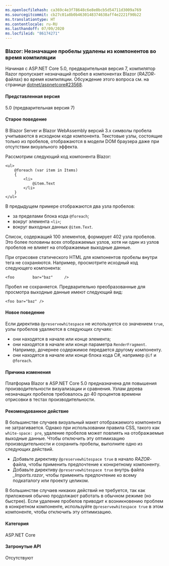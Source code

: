 ```yaml
---
ms.openlocfilehash: ca369c4e3f78648c6e8e0bcb5d54711d3009a769
ms.sourcegitcommit: cb27c01a8b0b4630148374638aff4e2221f90b22
ms.translationtype: HT
ms.contentlocale: ru-RU
ms.lasthandoff: 07/09/2020
ms.locfileid: "86174271"
---
```

### <a name="blazor-insignificant-whitespace-trimmed-from-components-at-compile-time"></a>Blazor: Незначащие пробелы удалены из компонентов во время компиляции

Начиная с ASP.NET Core 5.0, предварительная версия 7, компилятор Razor пропускает незначащий пробел в компонентах Blazor (*RAZOR*-файлах) во время компиляции. Обсуждение этого вопроса см. на странице [dotnet/aspnetcore#23568](https://github.com/dotnet/aspnetcore/issues/23568).

#### <a name="version-introduced"></a>Представленная версия

5.0 (предварительная версия 7)

#### <a name="old-behavior"></a>Старое поведение

В Blazor Server и Blazor WebAssembly версий 3.x символы пробела учитываются в исходном коде компонента. Текстовые узлы, состоящие только из пробелов, отображаются в модели DOM браузера даже при отсутствии визуального эффекта.

Рассмотрим следующий код компонента Blazor:

```razor
<ul>
    @foreach (var item in Items)
    {
        <li>
            @item.Text
        </li>
    }
</ul>
```

В предыдущем примере отображаются два узла пробелов:

* за пределами блока кода `@foreach`;
* вокруг элемента `<li>`;
* вокруг выходных данных `@item.Text`.

Список, содержащий 100 элементов, формирует 402 узла пробелов. Это более половины всех отображаемых узлов, хотя ни один из узлов пробелов не влияет на отображаемые выходные данные.

При отрисовке статического HTML для компонентов пробелы внутри тега не сохраняются. Например, просмотрите исходный код следующего компонента:

```razor
<foo        bar="baz"     />
```

Пробел не сохраняется. Предварительно преобразованные для просмотра выходные данные имеют следующий вид:

```razor
<foo bar="baz" />
```

#### <a name="new-behavior"></a>Новое поведение

Если директива `@preservewhitespace` не используется со значением `true`, узлы пробелов удаляются в следующих случаях:

* они находятся в начале или конце элемента;
* они находятся в начале или конце параметра `RenderFragment`. Например, дочернее содержимое передается другому компоненту.
* они находятся в начале или конце блока кода C#, например `@if` и `@foreach`.

#### <a name="reason-for-change"></a>Причина изменения

Платформа Blazor в ASP.NET Core 5.0 предназначена для повышения производительности визуализации и сравнения. Узлам дерева незначащих пробелов требовалось до 40 процентов времени отрисовки в тестах производительности.

#### <a name="recommended-action"></a>Рекомендованное действие

В большинстве случаев визуальный макет отображаемого компонента не затрагивается. Однако при использовании правила CSS, такого как `white-space: pre`, удаление пробелов может повлиять на отображаемые выходные данные. Чтобы отключить эту оптимизацию производительности и сохранить пробелы, выполните одно из следующих действий.

* Добавьте директиву `@preservewhitespace true` в начало  *RAZOR*-файла, чтобы применить предпочтение к конкретному компоненту.
* Добавьте директиву `@preservewhitespace true` внутрь файла *_Imports.razor*, чтобы применить предпочтение ко всему подкаталогу или проекту целиком.

В большинстве случаев никаких действий не требуется, так как приложения обычно продолжают работать в обычном режиме (но быстрее). Если удаление пробелов приводит к возникновению проблем в конкретном компоненте, используйте `@preservewhitespace true` в этом компоненте, чтобы отключить эту оптимизацию.

#### <a name="category"></a>Категория

ASP.NET Core

#### <a name="affected-apis"></a>Затронутые API

Отсутствуют

<!--

#### Affected APIs

Not detectable via API analysis

-->

